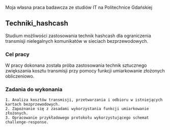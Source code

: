 Moja własna praca badawcza ze studiów IT na Politechnice Gdańskiej
## Techniki_hashcash

Studium możliwości zastosowania technik hashcash dla ograniczenia transmisji nielegalnych komunikatów w sieciach bezprzewodowych.

### Cel pracy

W pracy dokonana została próba zastosowania technik sztucznego zwiększania kosztu transmisji przy pomocy funkcji umiarkowanie złożonych obliczeniowo.  

### Zadania do wykonania

```
1. Analiza kosztów transmisji, przetwarzania i odbioru w istniejących kartach bezprzewodowych. 
2. Zapoznanie się z zasadami wykorzystania funkcji umiarkowanie złożonych. 
3. Opracowanie przykładowego protokołu wykorzystującego schemat challenge-response.
```
